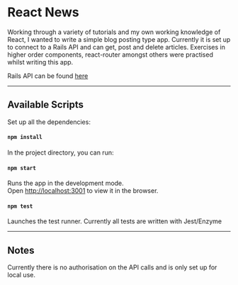 # React News

Working through a variety of tutorials and my own working knowledge of React, I wanted to write a simple blog posting type app. Currently it is set up to connect to a Rails API and can get, post and delete articles. Exercises in higher order components, react-router amongst others were practised whilst writing this app.

Rails API can be found [here](https://github.com/LondonJim/Rails-API-for-React-News)

---

## Available Scripts

Set up all the dependencies:

#### `npm install`

In the project directory, you can run:

#### `npm start`

Runs the app in the development mode.<br>
Open [http://localhost:3001](http://localhost:3000) to view it in the browser.

#### `npm test`

Launches the test runner. Currently all tests are written with Jest/Enzyme

---

## Notes

Currently there is no authorisation on the API calls and is only set up for local use.
